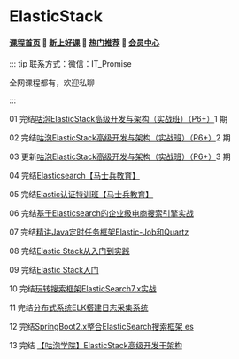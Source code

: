 # ElasticStack

#### [**课程首页**](../../README.md) 💖 [**新上好课**](./xshk.md) 💖 [**热门推荐**](./rmtj.md) 💖 [**会员中心**](./vip.md)

::: tip
联系方式：微信：IT_Promise

全网课程都有，欢迎私聊

 

:::

01 完结[咕泡ElasticStack高级开发与架构（实战班）（P6+）](https://ke.gupaoedu.cn/course/vip/1002)1 期

02 完结[咕泡ElasticStack高级开发与架构（实战班）（P6+）](https://ke.gupaoedu.cn/course/vip/1002)2 期

03 更新[咕泡ElasticStack高级开发与架构（实战班）（P6+）](https://ke.gupaoedu.cn/course/vip/1002)3 期

04 完结[Elasticsearch【马士兵教育】](https://ke.qq.com/course/3170857)

05 完结[Elastic认证特训班【马士兵教育】](https://ke.qq.com/course/3615877)

06 完结[基于Elasticsearch的企业级电商搜索引擎实战](https://apppukyptrl1086.pc.xiaoe-tech.com/detail/p_60c75301e4b0c726421f08fe/6)

07 完结[精讲Java定时任务框架Elastic-Job和Quartz](https://coding.imooc.com/class/341.html)

08 完结[Elastic Stack从入门到实践](https://coding.imooc.com/class/341.html)

09 完结[Elastic Stack入门](https://www.imooc.com/learn/920)

10 完结[玩转搜索框架ElasticSearch7.x实战](https://xdclass.net/#/coursedetail?video_id=41)

11 完结[分布式系统ELK搭建日志采集系统](https://xdclass.net/#/coursedetail?video_id=2)

12 完结[SpringBoot2.x整合ElasticSearch搜索框架 es](https://xdclass.net/#/coursedetail?video_id=8)

13 完结 [【咕泡学院】ElasticStack高级开发于架构](https://ke.gupaoedu.cn/course/vip/1002?stack-key=f3618afa)

